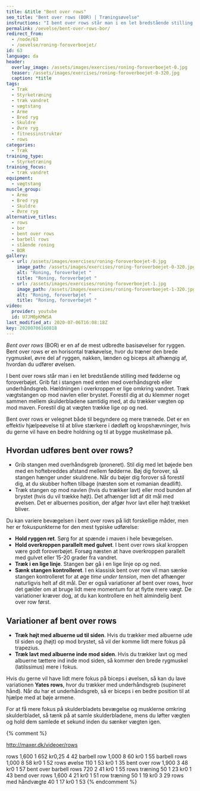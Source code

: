 ```yaml
---
title: &title "Bent over rows"
seo_title: "Bent over rows (BOR) | Træningsøvelse"
instructions: "I bent over rows står man i en let bredstående stilling med fødderne og foroverbøjet. Grib fat i stangen med enten med overhåndsgreb eller underhåndsgreb. Hældningen i overkroppen er lige omkring vandret. Træk vægtstangen op mod navlen eller brystet. Forestil dig at du klemmer noget sammen mellem skulderbladene samtidig med, at du trækker vægten op mod maven. Forestil dig at vægten trække lige op og ned."
permalink: /oevelse/bent-over-rows-bor/
redirect_from:
  - /node/63
  - /oevelse/roning-foroverboejet/
id: 63
language: da
header:
  overlay_image: /assets/images/exercises/roning-foroverboejet-0.jpg
  teaser: /assets/images/exercises/roning-foroverboejet-0-320.jpg
  caption: *title
tags:
  - Træk
  - Styrketræning
  - træk vandret
  - vægtstang
  - Arme
  - Bred ryg
  - Skuldre
  - Øvre ryg
  - fitnessinstruktør
  - rows
categories:
  - Træk
training_type: 
  - Styrketræning
training_focus: 
  - træk vandret
equipment:
  - vægtstang
muscle_group:
  - Arme
  - Bred ryg
  - Skuldre
  - Øvre ryg
alternative_titles:
  - rows
  - bor
  - bent over rows
  - barbell rows
  - stående roning
  - BOR
gallery:
  - url: /assets/images/exercises/roning-foroverboejet-0.jpg
    image_path: /assets/images/exercises/roning-foroverboejet-0-320.jpg
    alt: "Roning, foroverbøjet "
    title: "Roning, foroverbøjet "
  - url: /assets/images/exercises/roning-foroverboejet-1.jpg
    image_path: /assets/images/exercises/roning-foroverboejet-1-320.jpg
    alt: "Roning, foroverbøjet "
    title: "Roning, foroverbøjet "
video:
  provider: youtube
  id: U7JM0pKMWSA
last_modified_at: 2020-07-06T16:08:18Z
key: 20200706160818
---
```


_Bent over rows_ (BOR) er en af de mest udbredte basisøvelser for ryggen. Bent over rows er en horisontal trækøvelse, hvor du træner den brede rygmuskel, øvre del af ryggen, nakken, lænden og biceps alt afhængig af, hvordan du udfører øvelsen.

I bent over rows står man i en let bredstående stilling med fødderne og foroverbøjet. Grib fat i stangen med enten med overhåndsgreb eller underhåndsgreb. Hældningen i overkroppen er lige omkring vandret. Træk vægtstangen op mod navlen eller brystet. Forestil dig at du klemmer noget sammen mellem skulderbladene samtidig med, at du trækker vægten op mod maven. Forestil dig at vægten trække lige op og ned.

Bent over rows er velegnet både til begyndere og mere trænede. Det er en effektiv hjælpeøvelse til at blive stærkere i dødløft og kropshævninger, hvis du gerne vil have en bedre holdning og til at bygge muskelmase på. 

## Hvordan udføres bent over rows?

- Grib stangen med overhåndsgreb (proneret). Stil dig med let bøjede ben med en hoftebreddes afstand mellem fødderne. Bøj dig forover, så stangen hænger under skuldrene. Når du bøjer dig forover så forestil dig, at du skubber hoften tilbage (næsten som et romanian deadlift).
- Træk stangen op mod navlen (hvis du trækker lavt) eller mod bunden af brystet (hvis du vil trække højt). Det afhænger lidt af dit mål med øvelsen. Det er albuernes position, der afgør hvor lavt eller højt trækket bliver.

Du kan variere bevægelsen i bent over rows på lidt forskellige måder, men her er fokuspunkterne for den mest typiske udførelse:

- **Hold ryggen ret**. Sørg for at spænde i maven i hele bevægelsen.
- **Hold overkroppen parallelt med gulvet**. I bent over rows skal kroppen være godt foroverbøjet. Forsøg næsten at have overkroppen parallelt med gulvet eller 15-20 grader fra vandret.
- **Træk i en lige linje**. Stangen bør gå i en lige linje op og ned.
- **Sænk stangen kontrolleret**. I en klassisk bent over row vil man sænke stangen kontrolleret for at øge _time under tension_, men det afhænger naturligvis helt af dit mål. Der er også variationer af bent over rows, hvor det gælder om at bruge lidt mere momentum for at flytte mere vægt. De variationer kræver dog, at du kan kontrollere en helt almindelig bent over row først.

## Variationer af bent over rows

- **Træk højt med albuerne ud til siden**. Hvis du trækker med albuerne ude til siden og (højt) op mod brystet, så vil der komme lidt mere fokus på trapezius.
- **Træk lavt med albuerne inde mod siden**. Hvis du trækker lavt og med albuerne tættere ind inde mod siden, så kommer den brede rygmuskel (latilssimus) mere i fokus.

Hvis du gerne vil have lidt mere fokus på biceps i øvelsen, så kan du lave variationen **Yates rows**, hvor du trækker med underhåndsgreb (supineret hånd). Når du har et underhåndsgreb, så er biceps i en bedre position til at hjælpe med at bøje armene.

For at få mere fokus på skulderbladets bevægelse og musklerne omkring skulderbladet, så tænk på at samle skulderbladene, mens du løfter vægten og hold dem samlede et sekund inden du sænker vægten igen.

{% comment %}

http://maxer.dk/videoer/rows

rows
1,600
1
652
kr0,25
4
42
barbell row
1,000
8
60
kr0
1
55
barbell rows
1,000
8
58
kr0
1
52
rows øvelse
110
1
53
kr0
1
35
bent over row
1,900
3
48
kr0
1
57
bent over barbell rows
720
2
41
kr0
1
55
rows træning
50
1
23
kr0
1
43
bend over rows
1,600
4
21
kr0
1
51
row træning
50
1
19
kr0
3
29
rows med håndvægte
40
1
17
kr0
1
53
{% endcomment %}
